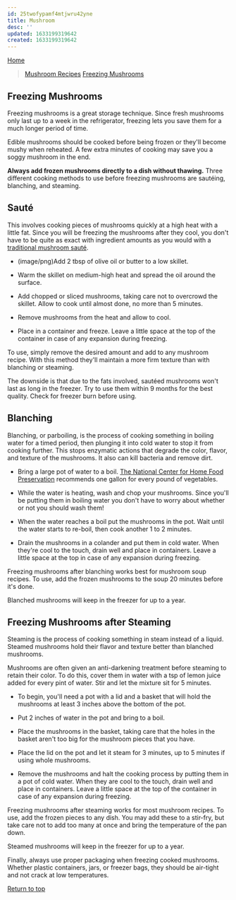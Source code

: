 ```yaml
---
id: 25twofypamf4mtjwru42yne
title: Mushroom
desc: ''
updated: 1633199319642
created: 1633199319642
---
```

[Home](https://www.mushroom-appreciation.com/)

> [Mushroom Recipes](https://www.mushroom-appreciation.com/mushroom-recipes.html)
> [Freezing Mushrooms](https://www.mushroom-appreciation.com/freezing-mushrooms.html)

## Freezing Mushrooms

Freezing mushrooms is a great storage technique. Since fresh mushrooms only last up to a week in the refrigerator, freezing lets you save them for a much longer period of time.

Edible mushrooms should be cooked before being frozen or they'll become mushy when reheated. A few extra minutes of cooking may save you a soggy mushroom in the end.

**Always add frozen mushrooms directly to a dish without thawing.** Three different cooking methods to use before freezing mushrooms are sautéing, blanching, and steaming.

## Sauté

This involves cooking pieces of mushrooms quickly at a high heat with a little fat. Since you will be freezing the mushrooms after they cool, you don't have to be quite as exact with ingredient amounts as you would with a [traditional mushroom sauté](https://www.mushroom-appreciation.com/saute-mushrooms.html).

- (image/png)Add 2 tbsp of olive oil or butter to a low skillet.

- Warm the skillet on medium-high heat and spread the oil around the surface.

- Add chopped or sliced mushrooms, taking care not to overcrowd the skillet. Allow to cook until almost done, no more than 5 minutes.

- Remove mushrooms from the heat and allow to cool.

- Place in a container and freeze. Leave a little space at the top of the container in case of any expansion during freezing.

To use, simply remove the desired amount and add to any mushroom recipe. With this method they'll maintain a more firm texture than with blanching or steaming.

The downside is that due to the fats involved, sautéed mushrooms won't last as long in the freezer. Try to use them within 9 months for the best quality. Check for freezer burn before using.

## Blanching

Blanching, or parboiling, is the process of cooking something in boiling water for a timed period, then plunging it into cold water to stop it from cooking further. This stops enzymatic actions that degrade the color, flavor, and texture of the mushrooms. It also can kill bacteria and remove dirt.

- Bring a large pot of water to a boil. [The National Center for Home Food Preservation](http://nchfp.uga.edu/) recommends one gallon for every pound of vegetables.

- While the water is heating, wash and chop your mushrooms. Since you'll be putting them in boiling water you don't have to worry about whether or not you should wash them!

- When the water reaches a boil put the mushrooms in the pot. Wait until the water starts to re-boil, then cook another 1 to 2 minutes.

- Drain the mushrooms in a colander and put them in cold water. When they're cool to the touch, drain well and place in containers. Leave a little space at the top in case of any expansion during freezing.

Freezing mushrooms after blanching works best for mushroom soup recipes. To use, add the frozen mushrooms to the soup 20 minutes before it's done.

Blanched mushrooms will keep in the freezer for up to a year.

## Freezing Mushrooms after Steaming

Steaming is the process of cooking something in steam instead of a liquid. Steamed mushrooms hold their flavor and texture better than blanched mushrooms.

Mushrooms are often given an anti-darkening treatment before steaming to retain their color. To do this, cover them in water with a tsp of lemon juice added for every pint of water. Stir and let the mixture sit for 5 minutes.

- To begin, you'll need a pot with a lid and a basket that will hold the mushrooms at least 3 inches above the bottom of the pot.

- Put 2 inches of water in the pot and bring to a boil.

- Place the mushrooms in the basket, taking care that the holes in the basket aren't too big for the mushroom pieces that you have.

- Place the lid on the pot and let it steam for 3 minutes, up to 5 minutes if using whole mushrooms.

- Remove the mushrooms and halt the cooking process by putting them in a pot of cold water. When they are cool to the touch, drain well and place in containers. Leave a little space at the top of the container in case of any expansion during freezing.

Freezing mushrooms after steaming works for most mushroom recipes. To use, add the frozen pieces to any dish. You may add these to a stir-fry, but take care not to add too many at once and bring the temperature of the pan down.

Steamed mushrooms will keep in the freezer for up to a year.

Finally, always use proper packaging when freezing cooked mushrooms. Whether plastic containers, jars, or freezer bags, they should be air-tight and not crack at low temperatures.

[Return to top](https://www.mushroom-appreciation.com/freezing-mushrooms.html#top)

